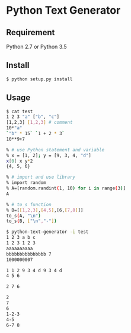 Python Text Generator
====

## Requirement

Python 2.7 or Python 3.5

## Install

```sh
$ python setup.py install
```

## Usage

```sh
$ cat test
1 2 3 "a" ["b", "c"]
[1,2,3] [1,2,3] # comment
10*"a"
`"b" * 15` `1 + 2 * 3`
10**9+7

% # use Python statement and variable
% x = [1, 2]; y = [9, 3, 4, "d"]
x[0] x y*2
{4, 5, 6}

% # import and use library
% import random
% A=[random.randint(1, 10) for i in range(3)]
A

% # to_s function
% B=[[1,2,3],[4,5],[6,[7,8]]]
to_s(A, "\n")
to_s(B, ["\n","-"])
```
```sh
$ python-text-generator -i test
1 2 3 a b c
1 2 3 1 2 3
aaaaaaaaaa
bbbbbbbbbbbbbbb 7
1000000007

1 1 2 9 3 4 d 9 3 4 d
4 5 6

2 7 6

2
7
6
1-2-3
4-5
6-7 8
```

